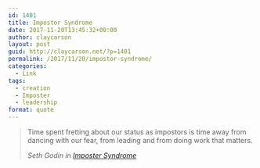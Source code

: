 ```yaml
---
id: 1401
title: Impostor Syndrome
date: 2017-11-20T13:45:32+00:00
author: claycarson
layout: post
guid: http://claycarson.net/?p=1401
permalink: /2017/11/20/impostor-syndrome/
categories:
  - Link
tags:
  - creation
  - Imposter
  - leadership
format: quote
---
```

> Time spent fretting about our status as impostors is time away from dancing with our fear, from leading and from doing work that matters.
> 
> <cite>Seth Godin in <a href="http://sethgodin.typepad.com/seths_blog/2017/10/imposter-syndrome.html">Imposter Syndrome</a></cite>